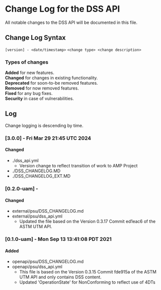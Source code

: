 # Change Log for the DSS API
All notable changes to the DSS API will be documented in this file.

## Change Log Syntax
``[version] - <date/timestamp>``
``<change type> <change description>``

### Types of changes
__Added__ for new features.  
__Changed__ for changes in existing functionality.  
__Deprecated__ for soon-to-be removed features.  
__Removed__ for now removed features.  
__Fixed__ for any bug fixes.  
__Security__ in case of vulnerabilities.  

## Log
Change logging is descending by time.

### [3.0.0] - Fri Mar 29 21:45 UTC 2024
#### Changed
- ./dss_api.yml
   - Version change to reflect transition of work to AMP Project
- ./DSS_CHANGELOG.MD
- ./DSS_CHANGELOG_EXT.MD

### [0.2.0-uam] - 
#### Changed
- external/psu/DSS_CHANGELOG.md
- external/psu/dss_api.yml
    - Updated the file based on the Version 0.3.17 Commit ed1eac6 of the ASTM UTM API.

### [0.1.0-uam] - Mon Sep 13 13:41:08 PDT 2021
#### Added
- openapi/psu/DSS_CHANGELOG.md
- openapi/psu/dss_api.yml
    - This file is based on the Version 0.3.15 Commit fde915a of the ASTM UTM API and only contains DSS content.
    - Updated 'OperationState' for NonConforming to reflect use of 4DTs

